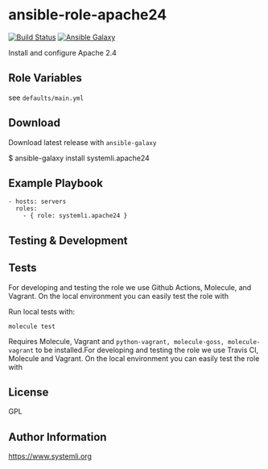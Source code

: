 # ansible-role-apache24

[![Build Status](https://github.com/systemli/ansible-role-apache24/workflows/Integration/badge.svg?branch=main)](https://github.com/systemli/ansible-role-apache24/actions?query=workflow%3AIntegration)
[![Ansible Galaxy](http://img.shields.io/badge/ansible--galaxy-apache24-blue.svg)](https://galaxy.ansible.com/systemli/apache24/)

Install and configure Apache 2.4

## Role Variables

see `defaults/main.yml`

## Download

Download latest release with `ansible-galaxy`

$ ansible-galaxy install systemli.apache24

## Example Playbook

```
- hosts: servers
  roles:
    - { role: systemli.apache24 }
```

Testing & Development
---------------------

Tests
-----

For developing and testing the role we use Github Actions, Molecule, and Vagrant. On the local environment you can easily test the role with

Run local tests with:

```
molecule test
```

Requires Molecule, Vagrant and `python-vagrant, molecule-goss, molecule-vagrant` to be installed.For developing and testing the role we use Travis CI, Molecule and Vagrant. On the local environment you can easily test the role with


## License

GPL

## Author Information

https://www.systemli.org
